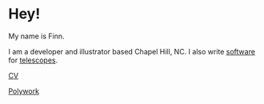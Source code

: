 # Hey!

My name is Finn.

I am a developer and illustrator based Chapel Hill, NC. I also write [software](https://github.com/radiolevity/threepio) for [telescopes](https://skynet.unc.edu).

[CV](https://fsj.xyz/cv)

[Polywork](https://polywork.com/fsj)
